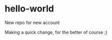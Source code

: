 hello-world
===========

New repo for new account

Making a quick change, for the better of course  ;)
